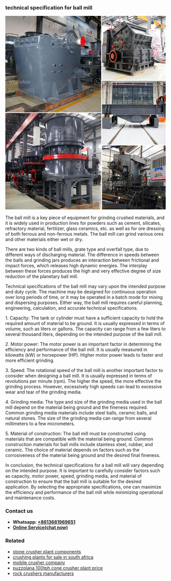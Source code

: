 <h3>technical specification for ball mill</h3><img src='1704857177.jpg' alt=''><p>The ball mill is a key piece of equipment for grinding crushed materials, and it is widely used in production lines for powders such as cement, silicates, refractory material, fertilizer, glass ceramics, etc. as well as for ore dressing of both ferrous and non-ferrous metals. The ball mill can grind various ores and other materials either wet or dry.</p><p>There are two kinds of ball mills, grate type and overfall type, due to different ways of discharging material. The difference in speeds between the balls and grinding jars produces an interaction between frictional and impact forces, which releases high dynamic energies. The interplay between these forces produces the high and very effective degree of size reduction of the planetary ball mill.</p><p>Technical specifications of the ball mill may vary upon the intended purpose and duty cycle. The machine may be designed for continuous operation over long periods of time, or it may be operated in a batch mode for mixing and dispersing purposes. Either way, the ball mill requires careful planning, engineering, calculation, and accurate technical specifications.</p><p>1. Capacity: The tank or cylinder must have a sufficient capacity to hold the required amount of material to be ground. It is usually expressed in terms of volume, such as liters or gallons. The capacity can range from a few liters to several thousand liters, depending on the intended purpose of the ball mill.</p><p>2. Motor power: The motor power is an important factor in determining the efficiency and performance of the ball mill. It is usually measured in kilowatts (kW) or horsepower (HP). Higher motor power leads to faster and more efficient grinding.</p><p>3. Speed: The rotational speed of the ball mill is another important factor to consider when designing a ball mill. It is usually expressed in terms of revolutions per minute (rpm). The higher the speed, the more effective the grinding process. However, excessively high speeds can lead to excessive wear and tear of the grinding media.</p><p>4. Grinding media: The type and size of the grinding media used in the ball mill depend on the material being ground and the fineness required. Common grinding media materials include steel balls, ceramic balls, and natural stones. The size of the grinding media can range from several millimeters to a few micrometers.</p><p>5. Material of construction: The ball mill must be constructed using materials that are compatible with the material being ground. Common construction materials for ball mills include stainless steel, rubber, and ceramic. The choice of material depends on factors such as the corrosiveness of the material being ground and the desired final fineness.</p><p>In conclusion, the technical specifications for a ball mill will vary depending on the intended purpose. It is important to carefully consider factors such as capacity, motor power, speed, grinding media, and material of construction to ensure that the ball mill is suitable for the desired application. By selecting the appropriate specifications, one can maximize the efficiency and performance of the ball mill while minimizing operational and maintenance costs.</p><h3>Contact us</h3><ul><li><strong>Whatsapp:&nbsp;<a href="https://wa.me/8613661969651">+8613661969651</a></strong></li><li><a href="https://swt.shibang-china.com/?git&amp;zhl&amp;technical specification for ball mill"><strong>Online Service(chat now)</strong></a></li></ul><h3>Related</h3><ul><li><a href='stone crusher plant components.md'>stone crusher plant components</a></li><li><a href='crushing plants for sale in south africa.md'>crushing plants for sale in south africa</a></li><li><a href='mobile crusher company.md'>mobile crusher company</a></li><li><a href='puzzolana 100tph cone crusher plant price.md'>puzzolana 100tph cone crusher plant price</a></li><li><a href='rock crushers manufacturers.md'>rock crushers manufacturers</a></li></ul>